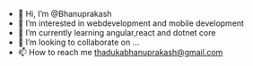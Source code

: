 - 👋 Hi, I’m @Bhanuprakash
- 👀 I’m interested in webdevelopment and mobile development
- 🌱 I’m currently learning angular,react and dotnet core
- 💞️ I’m looking to collaborate on ...
- 📫 How to reach me thadukabhanuprakash@gmail.com

<!---
Bhanuprakash3816/Bhanuprakash3816 is a ✨ special ✨ repository because its `README.md` (this file) appears on your GitHub profile.
You can click the Preview link to take a look at your changes.
--->
